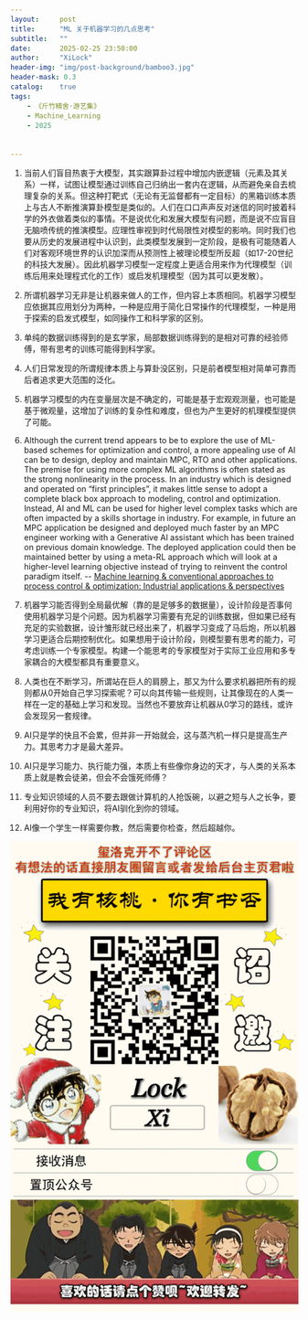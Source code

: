 ```yaml
---
layout:     post
title:      "ML 关于机器学习的几点思考"
subtitle:   ""
date:       2025-02-25 23:50:00
author:     "XiLock"
header-img: "img/post-background/bamboo3.jpg"
header-mask: 0.3
catalog:    true
tags:
    - 《斤竹精舍·游艺集》
    - Machine_Learning 
    - 2025


---
```


1. 当前人们盲目热衷于大模型，其实跟算卦过程中增加内嵌逻辑（元素及其关系）一样，试图让模型通过训练自己归纳出一套内在逻辑，从而避免亲自去梳理复杂的关系。但这种打靶式（无论有无监督都有一定目标）的黑箱训练本质上与古人不断推演算卦模型是类似的。人们在口口声声反对迷信的同时披着科学的外衣做着类似的事情。不是说优化和发展大模型有问题，而是说不应盲目无脑喷传统的推演模型。应理性审视到时代局限性对模型的影响。同时我们也要从历史的发展进程中认识到，此类模型发展到一定阶段，是极有可能随着人们对客观环境世界的认识加深而从预测性上被理论模型所反超（如17-20世纪的科技大发展）。因此机器学习模型一定程度上更适合用来作为代理模型（训练后用来处理程式化的工作）或启发机理模型（因为其可以更发散）。

1. 所谓机器学习无非是让机器来做人的工作，但内容上本质相同。机器学习模型应依据其应用划分为两种，一种是应用于简化日常操作的代理模型，一种是用于探索的启发式模型，如同操作工和科学家的区别。
1. 单纯的数据训练得到的是玄学家，局部数据训练得到的是相对可靠的经验师傅，带有思考的训练可能得到科学家。
1. 人们日常发现的所谓规律本质上与算卦没区别，只是前者模型相对简单可靠而后者追求更大范围的泛化。
1. 机器学习模型的内在变量层次是不确定的，可能是基于宏观观测量，也可能是基于微观量，这增加了训练的复杂性和难度，但也为产生更好的机理模型提供了可能。
1. Although the current trend appears to be to explore the use of ML-based schemes for optimization and control, a more appealing use of AI can be to design, deploy and maintain MPC, RTO and other applications. The premise for using more complex ML algorithms is often stated as the strong nonlinearity in the process. In an industry which is designed and operated on “first principles”, it makes little sense to adopt a complete black box approach to modeling, control and optimization. Instead, AI and ML can be used for higher level complex tasks which are often impacted by a skills shortage in industry. For example, in future an MPC application be designed and deployed much faster by an MPC engineer working with a Generative AI assistant which has been trained on previous domain knowledge. The deployed application could then be maintained better by using a meta-RL approach which will look at a higher-level learning objective instead of trying to reinvent the control paradigm itself. -- [Machine learning & conventional approaches to process control & optimization: Industrial applications & perspectives](https://www.sciencedirect.com/science/article/pii/S0098135424002072)
1. 机器学习能否得到全局最优解（靠的是足够多的数据量），设计阶段是否事何使用机器学习是个问题。因为机器学习需要有充足的训练数据，但如果已经有充足的实验数据，设计雏形就已经出来了，机器学习变成了马后炮，所以机器学习更适合后期控制优化。如果想用于设计阶段，则模型要有思考的能力，可考虑训练一个专家模型。构建一个能思考的专家模型对于实际工业应用和多专家耦合的大模型都具有重要意义。
1. 人类也在不断学习，所谓站在巨人的肩膀上，那又为什么要求机器把所有的规则都从0开始自己学习探索呢？可以向其传输一些规则，让其像现在的人类一样在一定的基础上学习和发现。当然也不要放弃让机器从0学习的路线，或许会发现另一套规律。
1. AI只是学的快且不会累，但并非一开始就会，这与蒸汽机一样只是提高生产力。其思考力才是最大差异。
1. AI只是学习能力、执行能力强，本质上有些像你身边的天才，与人类的关系本质上就是教会徒弟，但会不会饿死师傅？
1. 专业知识领域的人员不要去跟做计算机的人抢饭碗，以避之短与人之长争，要利用好你的专业知识，将AI驯化到你的领域。
1. AI像一个学生一样需要你教，然后需要你检查，然后超越你。


![](/img/wc-tail.GIF)
